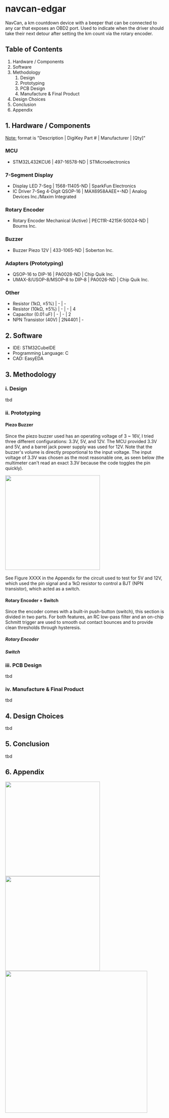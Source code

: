 # navcan-edgar
NavCan, a km countdown device with a beeper that can be connected to any car that exposes an OBD2 port. Used to indicate when the driver should take their next detour after setting the km count via the rotary encoder.

## Table of Contents

1. Hardware / Components
2. Software
3. Methodology
    1. Design
    2. Prototyping
    3. PCB Design
    4. Manufacture & Final Product
4. Design Choices
5. Conclusion
6. Appendix

## 1. Hardware / Components 
<ins>Note:</ins> format is "Description | DigiKey Part # | Manufacturer | \[Qty\]"
### MCU
- STM32L432KCU6 | 497-16578-ND | STMicroelectronics
### 7-Segment Display
- Display LED 7-Seg | 1568-11405-ND | SparkFun Electronics
- IC Driver 7-Seg 4-Digit QSOP-16 | MAX6958AAEE+-ND | Analog Devices Inc./Maxim Integrated
### Rotary Encoder
- Rotary Encoder Mechanical (Active) | PEC11R-4215K-S0024-ND | Bourns Inc.
### Buzzer
- Buzzer Piezo 12V | 433-1065-ND | Soberton Inc.
### Adapters (Prototyping)
- QSOP-16 to DIP-16 | PA0028-ND | Chip Quik Inc.
- UMAX-8/USOP-8/MSOP-8 to DIP-8 | PA0026-ND | Chip Quik Inc.
### Other
- Resistor (1kΩ, ±5%) | - | -
- Resistor (10kΩ, ±5%) | - | - | 4
- Capacitor (0.01 uF) | - | - | 2
- NPN Transistor (40V) | 2N4401 | -

## 2. Software
- IDE: STM32CubeIDE
- Programming Language: C
- CAD: EasyEDA

## 3. Methodology

### i. Design
tbd

### ii. Prototyping

#### Piezo Buzzer
Since the piezo buzzer used has an operating voltage of 3 ~ 16V, I tried three different configurations: 3.3V, 5V, and 12V. The MCU provided 3.3V and 5V, and a barrel jack power supply was used for 12V. Note that the buzzer's volume is directly proportional to the input voltage. The input voltage of 3.3V was chosen as the most reasonable one, as seen below (the multimeter can't read an exact 3.3V because the code toggles the pin quickly).

<img src="https://github.com/user-attachments/assets/348db6f6-cc48-43f3-89b8-f1590151e904"  width=300 /> &nbsp;

See Figure XXXX in the Appendix for the circuit used to test for 5V and 12V, which used the pin signal and a 1kΩ resistor to control a BJT (NPN transistor), which acted as a switch.

#### Rotary Encoder + Switch
Since the encoder comes with a built-in push-button (switch), this section is divided in two parts.
For both features, an RC low-pass filter and an on-chip Schmitt trigger are used to smooth out contact bounces and to provide clean thresholds through hysteresis.
##### Rotary Encoder

##### Switch

### iii. PCB Design
tbd

### iv. Manufacture & Final Product
tbd

## 4. Design Choices
tbd

## 5. Conclusion
tbd

## 6. Appendix
<img src="https://github.com/user-attachments/assets/60faf31f-44a6-4006-8db8-2bcf31b29c9b" width=300 />
<img src="https://github.com/user-attachments/assets/66784fb1-c058-4210-9e39-dc255749a856" width=300 />
<img src="https://github.com/user-attachments/assets/041ba898-efcb-4215-9cc9-646393116a7a" width=450 />

